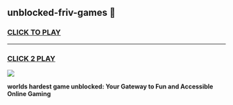 
## unblocked-friv-games 👋
<h3>
<a href="https://premium.freeplayer.one?title=unblocked-friv-games&ref=14F">CLICK TO PLAY</a></h3>
<hr>

<h3>
<a href="https://premium.freeplayer.one?title=unblocked-friv-games&ref=14F">CLICK 2 PLAY</a>
  
</h3>

<a href="https://premium.freeplayer.one?title=unblocked-friv-games&ref=12F/"><img src="https://clearcache.store/games.png"></a>


**worlds hardest game unblocked: Your Gateway to Fun and Accessible Online Gaming**
